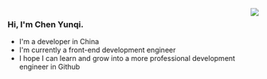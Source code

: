 <img align="right" src="https://github-readme-stats.vercel.app/api?username=ChenKhat&show_icons=true&icon_color=CE1D2D&text_color=718096&bg_color=ffffff&hide_title=true" />

### Hi, I'm Chen Yunqi.
- I'm a developer in China
- I'm currently a front-end development engineer
- I hope I can learn and grow into a more professional development engineer in Github
